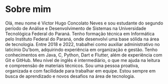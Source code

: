 # Sobre mim

Olá, meu nome é Victor Hugo Concolato Neves e sou estudante do segundo período de Análise e Desenvolvimento de Sistemas na Universidade Tecnológica Federal do Paraná. Tenho formação técnica em Informática pelo Instituto Federal do Paraná, onde desenvolvi uma base sólida na área de tecnologia. Entre 2018 e 2022, trabalhei como auxiliar administrativo no laticínio Du'bom, adquirindo experiência em organização e gestão. Tenho conhecimentos em Java, C, Python, Dart e Flutter, além de experiência com Git e GitHub. Meu nível de inglês é intermediário, o que me ajuda na leitura e compreensão de materiais técnicos. Sou uma pessoa proativa, organizada e com facilidade para trabalhar em equipe. Estou sempre em busca de aprendizado e novos desafios na área de tecnologia.
